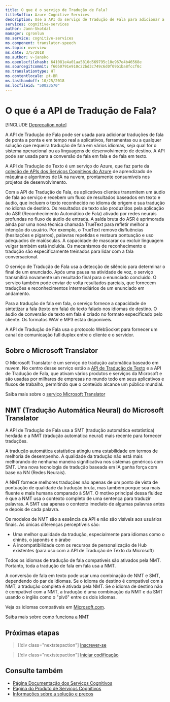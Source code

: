 ```yaml
---
title: O que é o serviço de Tradução de Fala?
titleSuffix: Azure Cognitive Services
description: Use a API do serviço de Tradução de Fala para adicionar a conversão de fala em fala e de fala em texto aos seus aplicativos.
services: cognitive-services
author: Jann-Skotdal
manager: cgronlun
ms.service: cognitive-services
ms.component: translator-speech
ms.topic: overview
ms.date: 3/5/2018
ms.author: v-jansko
ms.openlocfilehash: 641081e4a01aa5810d569795c10e967e4b46568e
ms.sourcegitcommit: f6050791e910c22bd3c749c6d0f09b1ba8fccf0c
ms.translationtype: HT
ms.contentlocale: pt-BR
ms.lasthandoff: 10/25/2018
ms.locfileid: "50023570"
---
```

# <a name="what-is-translator-speech-api"></a>O que é a API de Tradução de Fala?

[!INCLUDE [Deprecation note](../../../includes/cognitive-services-translator-speech-deprecation-note.md)]

A API de Tradução de Fala pode ser usada para adicionar traduções de fala de ponta a ponta e em tempo real a aplicativos, ferramentas ou a qualquer solução que requeira tradução de fala em vários idiomas, seja qual for o sistema operacional ou as linguagens de desenvolvimento de destino. A API pode ser usada para a conversão de fala em fala e de fala em texto.

A API de Tradução de Texto é um serviço do Azure, que faz parte da [coleção de APIs dos Serviços Cognitivos do Azure](https://docs.microsoft.com/azure/#pivot=products&panel=cognitive) de aprendizado de máquina e algoritmos de IA na nuvem, prontamente consumíveis nos projetos de desenvolvimento.

Com a API de Tradução de Fala, os aplicativos clientes transmitem um áudio de fala ao serviço e recebem um fluxo de resultados baseados em texto e áudio, que incluem o texto reconhecido no idioma de origem e sua tradução no idioma de destino. Os resultados de texto são produzidos pela aplicação do ASR (Reconhecimento Automático de Fala) ativado por redes neurais profundas no fluxo de áudio de entrada. A saída bruta do ASR é aprimorada ainda por uma nova técnica chamada TrueText para refletir melhor a intenção do usuário. Por exemplo, o TrueText remove disfluências (hesitações e pigarros), palavras repetidas e restaura pontuação e uso adequados de maiúsculas. A capacidade de mascarar ou excluir linguagem vulgar também está incluída. Os mecanismos de reconhecimento e tradução são especificamente treinados para lidar com a fala conversacional. 

O serviço de Tradução de Fala usa a detecção de silêncio para determinar o final de um enunciado. Após uma pausa na atividade de voz, o serviço transmitirá novamente um resultado final para o enunciado concluído. O serviço também pode enviar de volta resultados parciais, que fornecem traduções e reconhecimentos intermediários de um enunciado em andamento. 

Para a tradução de fala em fala, o serviço fornece a capacidade de sintetizar a fala (texto em fala) do texto falado nos idiomas de destino. O áudio de conversão de texto em fala é criado no formato especificado pelo cliente. Os formatos WAV e MP3 estão disponíveis.

A API de Tradução de Fala usa o protocolo WebSocket para fornecer um canal de comunicação full duplex entre o cliente e o servidor. 

## <a name="about-microsoft-translator"></a>Sobre o Microsoft Translator
O Microsoft Translator é um serviço de tradução automática baseado em nuvem. No centro desse serviço estão a [API de Tradução de Texto](https://www.microsoft.com/en-us/translator/translatorapi.aspx) e a API de Tradução de Fala, que ativam vários produtos e serviços da Microsoft e são usadas por milhares de empresas no mundo todo em seus aplicativos e fluxos de trabalho, permitindo que o conteúdo alcance um público mundial.

Saiba mais sobre o [serviço Microsoft Translator](https://www.microsoft.com/en-us/translator/home.aspx)

## <a name="microsoft-translator-neural-machine-translation-nmt"></a>NMT (Tradução Automática Neural) do Microsoft Translator
A API de Tradução de Fala usa a SMT (tradução automática estatística) herdada e a NMT (tradução automática neural) mais recente para fornecer traduções.

A tradução automática estatística atingiu uma estabilidade em termos de melhoria de desempenho. A qualidade da tradução não está mais melhorando de nenhuma maneira significativa nos sistemas genéricos com SMT. Uma nova tecnologia de tradução baseada em IA ganha força com base na NN (Redes Neurais).

A NMT fornece melhores traduções não apenas de um ponto de vista de pontuação de qualidade da tradução bruta, mas também porque soa mais fluente e mais humana comparado à SMT. O motivo principal dessa fluidez é que a NMT usa o contexto completo de uma sentença para traduzir palavras. A SMT usa apenas o contexto imediato de algumas palavras antes e depois de cada palavra.

Os modelos de NMT são a essência da API e não são visíveis aos usuários finais. As únicas diferenças perceptíveis são:
* Uma melhor qualidade da tradução, especialmente para idiomas como o chinês, o japonês e o árabe
* A incompatibilidade com os recursos de personalização de Hub existentes (para uso com a API de Tradução de Texto da Microsoft)

Todos os idiomas de tradução de fala compatíveis são ativados pela NMT. Portanto, toda a tradução de fala em fala usa a NMT. 

A conversão de fala em texto pode usar uma combinação de NMT e SMT, dependendo do par de idiomas. Se o idioma de destino é compatível com a NMT, a tradução completa é ativada pela NMT. Se o idioma de destino não é compatível com a NMT, a tradução é uma combinação da NMT e da SMT usando o inglês como o "pivô" entre os dois idiomas. 

Veja os idiomas compatíveis em [Microsoft.com](https://www.microsoft.com/en-us/translator/languages.aspx). 

Saiba mais sobre [como funciona a NMT](https://www.microsoft.com/en-us/translator/mt.aspx#nnt)

## <a name="next-steps"></a>Próximas etapas

> [!div class="nextstepaction"]
> [Inscrever-se](translator-speech-how-to-signup.md)

> [!div class="nextstepaction"]
> [Iniciar codificação](quickstarts/csharp.md)

## <a name="see-also"></a>Consulte também
- [Página Documentação dos Serviços Cognitivos](https://docs.microsoft.com/azure/#pivot=products&panel=cognitive)
- [Página do Produto de Serviços Cognitivos](https://azure.microsoft.com/services/cognitive-services/)
- [Informações sobre a solução e preços](https://www.microsoft.com/en-us/translator/home.aspx) 
